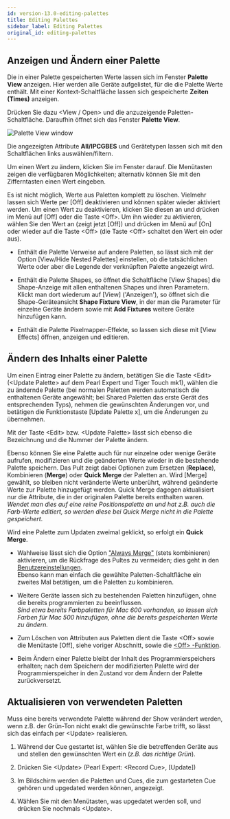 ```yaml
---
id: version-13.0-editing-palettes
title: Editing Palettes
sidebar_label: Editing Palettes
original_id: editing-palettes
---
```


Anzeigen und Ändern einer Palette
---------------------------------

Die in einer Palette gespeicherten Werte lassen sich im Fenster **Palette
View** anzeigen. Hier werden alle Geräte aufgelistet, für die die Palette
Werte enthält. Mit einer Kontext-Schaltfläche lassen sich gespeicherte
**Zeiten (Times)** anzeigen.

Drücken Sie dazu \<View / Open\> und die anzuzeigende
Paletten-Schaltfläche. Daraufhin öffnet sich das Fenster **Palette View**.

![Palette View window](/docs/images/Palette-View-window.png)

Die angezeigten Attribute **All/IPCGBES** und Gerätetypen lassen sich 
mit den Schaltflächen links auswählen/filtern.

Um einen Wert zu ändern, klicken Sie im Fenster darauf. Die Menütasten
zeigen die verfügbaren Möglichkeiten; alternativ können Sie mit den
Zifferntasten einen Wert eingeben.

Es ist nicht möglich, Werte aus Paletten komplett zu löschen. Vielmehr
lassen sich Werte per [Off] deaktivieren und können später wieder 
aktiviert werden. Um einen Wert zu deaktivieren, klicken Sie diesen an 
und drücken im Menü auf \[Off\] oder die Taste \<Off\>. Um ihn wieder zu
aktivieren, wählen Sie den Wert an (zeigt jetzt [Off]) und drücken im 
Menü auf \[On\] oder wieder auf die Taste \<Off\> (die Taste \<Off\> 
schaltet den Wert ein oder aus).

-   Enthält die Palette Verweise auf andere Paletten, so lässt sich mit
    der Option \[View/Hide Nested Palettes\] einstellen, ob die
    tatsächlichen Werte oder aber die Legende der verknüpften Palette
    angezeigt wird.

-   Enthält die Palette Shapes, so öffnet die Schaltfläche \[View
    Shapes\] die Shape-Anzeige mit allen enthaltenen Shapes und ihren
    Parametern. Klickt man dort wiederum auf \[View\] ('Anzeigen'), so
    öffnet sich die Shape-Geräteansicht **Shape Fixture View**, in der 
	man die Parameter für einzelne Geräte ändern sowie mit **Add 
	Fixtures** weitere Geräte hinzufügen kann.

-   Enthält die Palette Pixelmapper-Effekte, so lassen sich diese mit
    \[View Effects\] öffnen, anzeigen und editieren.

Ändern des Inhalts einer Palette
--------------------------------

Um einen Eintrag einer Palette zu ändern, betätigen Sie die Taste
\<Edit\> (\<Update Palette\> auf dem Pearl Expert und Tiger Touch mk1),
wählen die zu ändernde Palette (bei normalen Paletten werden
automatisch die enthaltenen Geräte angewählt; bei Shared Paletten das
erste Gerät des entsprechenden Typs), nehmen die gewünschten Änderungen
vor, und betätigen die Funktionstaste \[Update Palette x\], um die
Änderungen zu übernehmen.

Mit der Taste \<Edit\> bzw. \<Update Palette\> lässt sich ebenso die 
Bezeichnung und die Nummer der Palette ändern.

Ebenso können Sie eine Palette auch für nur einzelne oder wenige Geräte
aufrufen, modifizieren und die geänderten Werte wieder in die bestehende
Palette speichern. Das Pult zeigt dabei Optionen zum Ersetzen (**Replace**),
Kombinieren (**Merge**) oder **Quick Merge** der Paletten an. Wird \[Merge\]
gewählt, so bleiben nicht veränderte Werte unberührt, während geänderte
Werte zur Palette hinzugefügt werden. Quick Merge dagegen aktualisiert
nur die Attribute, die in der originalen Palette bereits enthalten
waren. *Wendet man dies auf eine reine Positionspalette an und hat z.B.
auch die Farb-Werte editiert, so werden diese bei Quick Merge nicht in
die Palette gespeichert*.

Wird eine Palette zum Updaten zweimal geklickt, so erfolgt ein **Quick
Merge**.

-   Wahlweise lässt sich die Option ["Always 
	Merge"](../system-settings/user-settings.md#prompt-replace) 
	(stets kombinieren) aktivieren, um die Rückfrage des Pultes zu 
	vermeiden; dies geht in den [Benutzereinstellungen](../system-settings/user-settings.md).\
	Ebenso kann man einfach die gewählte Paletten-Schaltfläche ein 
	zweites Mal betätigen, um die Paletten zu kombinieren.

-   Weitere Geräte lassen sich zu bestehenden Paletten hinzufügen, ohne
    die bereits programmierten zu beeinflussen.\
	*Sind etwa bereits
    Farbpaletten für Mac 600 vorhanden, so lassen sich Farben für Mac
    500 hinzufügen, ohne die bereits gespeicherten Werte zu ändern.*

-   Zum Löschen von Attributen aus Paletten dient die Taste \<Off\>
	sowie die Menütaste \[Off\], siehe voriger Abschnitt, sowie die
	[\<Off\> -Funktion](../cues/editing-cues.md#removing-attributes-from-cues-using-off).

-   Beim Ändern einer Palette bleibt der Inhalt des Programmierspeichers
    erhalten; nach dem Speichern der modifizierten Palette wird der
    Programmierspeicher in den Zustand vor dem Ändern der Palette
    zurückversetzt.

Aktualisieren von verwendeten Paletten
--------------------------------------

Muss eine bereits verwendete Palette während der Show verändert werden,
wenn z.B. der Grün-Ton nicht exakt die gewünschte Farbe trifft, so lässt
sich das einfach per \<Update\> realisieren.

1.  Während der Cue gestartet ist, wählen Sie die betreffenden Geräte
    aus und stellen den gewünschten Wert ein (*z.B. das richtige Grün*).

2.  Drücken Sie \<Update\> (Pearl Expert: \<Record Cue\>, \[Update\])

3.  Im Bildschirm werden die Paletten und Cues, die zum gestarteten Cue
    gehören und upgedated werden können, angezeigt.

4.  Wählen Sie mit den Menütasten, was upgedatet werden soll, und drücken 
	Sie nochmals \<Update\>.